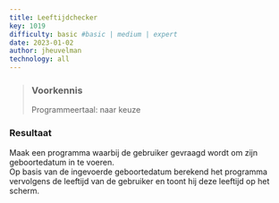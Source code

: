 ```yaml
---
title: Leeftijdchecker
key: 1019
difficulty: basic #basic | medium | expert
date: 2023-01-02
author: jheuvelman
technology: all
---
```






> ### Voorkennis
> Programmeertaal: naar keuze

### Resultaat
Maak een programma waarbij de gebruiker gevraagd wordt om zijn
geboortedatum in te voeren.  
Op basis van de ingevoerde geboortedatum berekend het programma vervolgens de leeftijd van de gebruiker en toont
hij deze leeftijd op het scherm.
